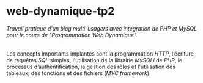 # web-dynamique-tp2

###### Travail pratique d'un blog multi-usagers avec integration de PHP et MySQL pour le cours de *"Programmation Web Dynamique"*.

Les concepts importants implantés sont la programmation *HTTP*, l’écriture de requêtes *SQL* simples, l'utilisation de la librairie *MySQLi* de *PHP*, le processus d’authentification, la gestion des rôles et l'utilisation des tableaux, des fonctions et des fichiers (*MVC framework*).
